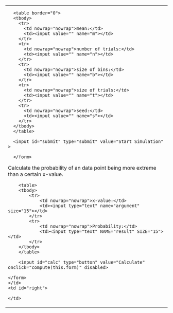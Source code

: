 <p hidden>
layout: page
title: "Simulation"
permalink: /simulation/
</p>

<table>
  <tbody>
    <td valign="top">
      <form id="form" action="https://blooming-reaches-62688.herokuapp.com/graphs/" method="get">
      <input type="hidden" name="present" value="1">

      <table border="0">
      <tbody>
        <tr>
          <td nowrap="nowrap">mean:</td>
          <td><input value="" name="m"></td>
        </tr>
        <tr>
          <td nowrap="nowrap">number of trials:</td>
          <td><input value="" name="n"></td>
        </tr>
        <tr>
          <td nowrap="nowrap">size of bins:</td>
          <td><input value="" name="b"></td>
        </tr>
        <tr>
          <td nowrap="nowrap">size of trials:</td>
          <td><input value="" name="t"></td>
        </tr>
        <tr>
          <td nowrap="nowrap">seed:</td>
          <td><input value="" name="s"></td>
        </tr>
      </tbody>
      </table>

      <input id="submit" type="submit" value="Start Simulation" >

      </form>

<p>Calculate the probability of an data point being more extreme than a certain x-value.</p>

<form action="" id="form2">
		<input type="hidden" id="mean" name="mean">
		<input type="hidden" id="stdev" name="stdev">
       
		<table>
		<tbody>
			<tr>
				<td nowrap="nowrap">x-value:</td>
				<td><input type="text" name="argument" size="15"></td>
			</tr>
			<tr>
				<td nowrap="nowrap">Probability:</td>
				<td><input type="text" NAME="result" SIZE="15"></td>
			</tr>
		</tbody>
		</table>

		<input id="calc" type="button" value="Calculate" onclick="compute(this.form)" disabled>

	</form>
    </td>
    <td id="right">
    
    </td>
  </tbody>
</table>

<SCRIPT LANGUAGE="JavaScript">
<!-- hide this script tag's contents from old browsers

function normalcdf(X){   //HASTINGS.  MAX ERROR = .000001
	var T=1/(1+.2316419*Math.abs(X));
	var D=.3989423*Math.exp(-X*X/2);
	var Prob=D*T*(.3193815+T*(-.3565638+T*(1.781478+T*(-1.821256+T*1.330274))));
	if (X>0) {
		Prob=1-Prob
	}
	return Prob
}   

function compute(form) {
    Z=eval(form.argument.value)
    M=eval(form.mean.value)
    SD=eval(form.stdev.value)
    with (Math) {
		if (SD<0) {
			alert("The standard deviation must be nonnegative.")
		} else if (SD==0) {
		    if (Z<M){
		        Prob=0
		    } else {
			    Prob=1
			}
		} else {
			if (Z<M) {
      	Prob=normalcdf((Z-M)/SD);
				Prob=round(100000*Prob)/100000;
      } else {
      	Prob=1-normalcdf((Z-M)/SD);
        Prob=round(100000*Prob)/100000;
      }
		}
	}
    form.result.value = Prob;
}
// done hiding from old browsers -->
</SCRIPT>
<script>
  
  var width = window.innerWidth
|| document.documentElement.clientWidth
|| document.body.clientWidth;

var height = window.innerHeight
|| document.documentElement.clientHeight
|| document.body.clientHeight;
  
  var f = document.getElementById("form");
  f.onsubmit=SubmitForm;
  
  function SubmitForm(event){
  
  document.getElementById("submit").disabled = true;
  
  var url = f.action;
  var data = (fetch(url, {
          method:"POST", 
          body: new FormData(f)
    })
    .then(response => response.json())
  )
  .then(data => {

    var maincontainer = document.getElementById("right")
    
    for(var key in data){
      var tr = document.createElement("tr");
      tr.setAttribute('style', 'width: ' + (width-(width/6))/2 + 'px; word-break: normal;')
      
      if (key.includes("dataurl")) {
      tr.innerHTML = '<img style="height: ' + height/2 + '; width: auto" src="' + data[key] + '" alt="A very important graph.">';
      } else if(key == "mean"){
      tr.innerHTML = key + " = " + data[key];
      document.getElementById('mean').value = data[key];
      } else if(key == "StDev"){
      tr.innerHTML = key + " = " + data[key];
      document.getElementById('stdev').value = data[key];
      } else {
      value = String(data[key]).replace(/,/g,', ');
      tr.innerHTML = key + " = " + value;
      }
      
      maincontainer.appendChild(tr);
    }
  }
  )
  .catch(error => alert("ERROR", error));
  
  document.getElementById("calc").disabled = false;
  
  event.preventDefault();
  }
</script>
